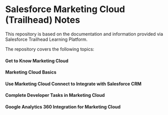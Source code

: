 # Salesforce Marketing Cloud (Trailhead) Notes

This repository is based on the documentation and information provided via Salesforce Trailhead Learning Platform.

The repository covers the following topics:

#### Get to Know Marketing Cloud

#### Marketing Cloud Basics

#### Use Marketing Cloud Connect to Integrate with Salesforce CRM

#### Complete Developer Tasks in Marketing Cloud

#### Google Analytics 360 Integration for Marketing Cloud
